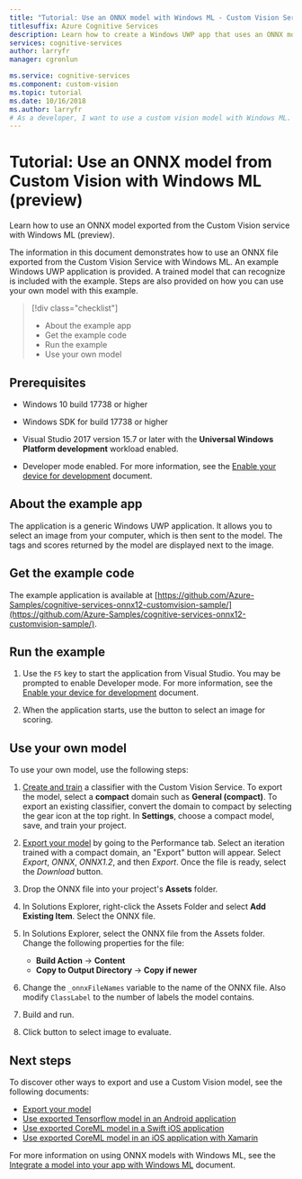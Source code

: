 ```yaml
---
title: "Tutorial: Use an ONNX model with Windows ML - Custom Vision Service"
titlesuffix: Azure Cognitive Services
description: Learn how to create a Windows UWP app that uses an ONNX model exported from Azure Cognitive Services.
services: cognitive-services
author: larryfr
manager: cgronlun

ms.service: cognitive-services
ms.component: custom-vision
ms.topic: tutorial
ms.date: 10/16/2018
ms.author: larryfr
# As a developer, I want to use a custom vision model with Windows ML.
---
```

# Tutorial: Use an ONNX model from Custom Vision with Windows ML (preview)

Learn how to use an ONNX model exported from the Custom Vision service with Windows ML (preview).

The information in this document demonstrates how to use an ONNX file exported from the Custom Vision Service with Windows ML. An example Windows UWP application is provided. A trained model that can recognize is included with the example. Steps are also provided on how you can use your own model with this example.

> [!div class="checklist"]
> * About the example app
> * Get the example code
> * Run the example
> * Use your own model

## Prerequisites

* Windows 10 build 17738 or higher

* Windows SDK for build 17738 or higher

* Visual Studio 2017 version 15.7 or later with the __Universal Windows Platform development__ workload enabled.

* Developer mode enabled. For more information, see the [Enable your device for development](https://docs.microsoft.com/windows/uwp/get-started/enable-your-device-for-development) document.

## About the example app

The application is a generic Windows UWP application. It allows you to select an image from your computer, which is then sent to the model. The tags and scores returned by the model are displayed next to the image.

## Get the example code

The example application is available at [https://github.com/Azure-Samples/cognitive-services-onnx12-customvision-sample/](https://github.com/Azure-Samples/cognitive-services-onnx12-customvision-sample/).

## Run the example

1. Use the `F5` key to start the application from Visual Studio. You may be prompted to enable Developer mode. For more information, see the [Enable your device for development](https://docs.microsoft.com/windows/uwp/get-started/enable-your-device-for-development) document.

2. When the application starts, use the button to select an image for scoring.

## Use your own model

To use your own model, use the following steps:

1. [Create and train](https://docs.microsoft.com/azure/cognitive-services/custom-vision-service/getting-started-build-a-classifier) a classifier with the Custom Vision Service. To export the model, select a __compact__ domain such as **General (compact)**. To export an existing classifier, convert the domain to compact by selecting the gear icon at the top right. In __Settings__, choose a compact model, save, and train your project.  

1. [Export your model](https://docs.microsoft.com/azure/cognitive-services/custom-vision-service/export-your-model) by going to the Performance tab. Select an iteration trained with a compact domain, an "Export" button will appear. Select *Export*, *ONNX*, *ONNX1.2*, and then *Export*. Once the file is ready, select the *Download* button.

1. Drop the ONNX file into your project's __Assets__ folder. 

1. In Solutions Explorer, right-click the Assets Folder and select __Add Existing Item__. Select the ONNX file.

1. In Solutions Explorer, select the ONNX file from the Assets folder. Change the following properties for the file: 
    
    * __Build Action__ -> __Content__
    * __Copy to Output Directory__ -> __Copy if newer__

1. Change the `_onnxFileNames` variable to the name of the ONNX file. Also modify `ClassLabel` to the number of labels the model contains.

1. Build and run.

1. Click button to select image to evaluate.

## Next steps

To discover other ways to export and use a Custom Vision model, see the following documents:

* [Export your model](https://docs.microsoft.com/azure/cognitive-services/custom-vision-service/export-your-model)
* [Use exported Tensorflow model in an Android application](https://github.com/Azure-Samples/cognitive-services-android-customvision-sample)
* [Use exported CoreML model in a Swift iOS application](https://go.microsoft.com/fwlink/?linkid=857726)
* [Use exported CoreML model in an iOS application with Xamarin](https://github.com/xamarin/ios-samples/tree/master/ios11/CoreMLAzureModel)

For more information on using ONNX models with Windows ML, see the [Integrate a model into your app with Windows ML](https://docs.microsoft.com/windows/uwp/machine-learning/integrate-model) document.
